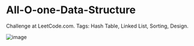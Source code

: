 # All-O-one-Data-Structure
Challenge at LeetCode.com. Tags: Hash Table, Linked List, Sorting, Design.

![image](https://github.com/user-attachments/assets/8c801ed4-17d8-4124-97f5-be131f9e07a9)

